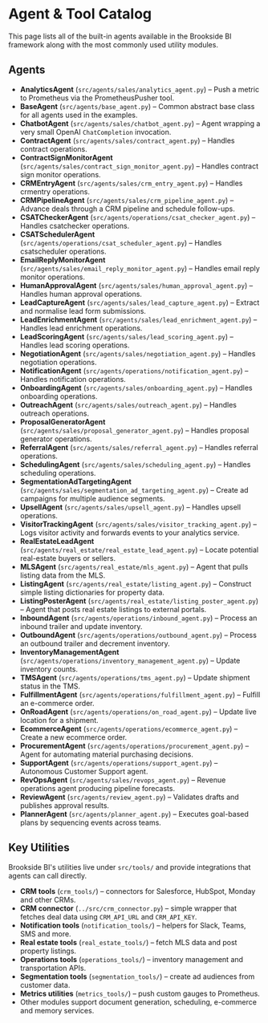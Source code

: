 # Agent & Tool Catalog

This page lists all of the built-in agents available in the Brookside BI framework along with the most commonly used utility modules.

## Agents

* **AnalyticsAgent** (`src/agents/sales/analytics_agent.py`) – Push a metric to Prometheus via the PrometheusPusher tool.
* **BaseAgent** (`src/agents/base_agent.py`) – Common abstract base class for all agents used in the examples.
* **ChatbotAgent** (`src/agents/sales/chatbot_agent.py`) – Agent wrapping a very small OpenAI `ChatCompletion` invocation.
* **ContractAgent** (`src/agents/sales/contract_agent.py`) – Handles contract operations.
* **ContractSignMonitorAgent** (`src/agents/sales/contract_sign_monitor_agent.py`) – Handles contract sign monitor operations.
* **CRMEntryAgent** (`src/agents/sales/crm_entry_agent.py`) – Handles crmentry operations.
* **CRMPipelineAgent** (`src/agents/sales/crm_pipeline_agent.py`) – Advance deals through a CRM pipeline and schedule follow-ups.
* **CSATCheckerAgent** (`src/agents/operations/csat_checker_agent.py`) – Handles csatchecker operations.
* **CSATSchedulerAgent** (`src/agents/operations/csat_scheduler_agent.py`) – Handles csatscheduler operations.
* **EmailReplyMonitorAgent** (`src/agents/sales/email_reply_monitor_agent.py`) – Handles email reply monitor operations.
* **HumanApprovalAgent** (`src/agents/sales/human_approval_agent.py`) – Handles human approval operations.
* **LeadCaptureAgent** (`src/agents/sales/lead_capture_agent.py`) – Extract and normalise lead form submissions.
* **LeadEnrichmentAgent** (`src/agents/sales/lead_enrichment_agent.py`) – Handles lead enrichment operations.
* **LeadScoringAgent** (`src/agents/sales/lead_scoring_agent.py`) – Handles lead scoring operations.
* **NegotiationAgent** (`src/agents/sales/negotiation_agent.py`) – Handles negotiation operations.
* **NotificationAgent** (`src/agents/operations/notification_agent.py`) – Handles notification operations.
* **OnboardingAgent** (`src/agents/sales/onboarding_agent.py`) – Handles onboarding operations.
* **OutreachAgent** (`src/agents/sales/outreach_agent.py`) – Handles outreach operations.
* **ProposalGeneratorAgent** (`src/agents/sales/proposal_generator_agent.py`) – Handles proposal generator operations.
* **ReferralAgent** (`src/agents/sales/referral_agent.py`) – Handles referral operations.
* **SchedulingAgent** (`src/agents/sales/scheduling_agent.py`) – Handles scheduling operations.
* **SegmentationAdTargetingAgent** (`src/agents/sales/segmentation_ad_targeting_agent.py`) – Create ad campaigns for multiple audience segments.
* **UpsellAgent** (`src/agents/sales/upsell_agent.py`) – Handles upsell operations.
* **VisitorTrackingAgent** (`src/agents/sales/visitor_tracking_agent.py`) – Logs visitor activity and forwards events to your analytics service.
* **RealEstateLeadAgent** (`src/agents/real_estate/real_estate_lead_agent.py`) – Locate potential real-estate buyers or sellers.
* **MLSAgent** (`src/agents/real_estate/mls_agent.py`) – Agent that pulls listing data from the MLS.
* **ListingAgent** (`src/agents/real_estate/listing_agent.py`) – Construct simple listing dictionaries for property data.
* **ListingPosterAgent** (`src/agents/real_estate/listing_poster_agent.py`) – Agent that posts real estate listings to external portals.
* **InboundAgent** (`src/agents/operations/inbound_agent.py`) – Process an inbound trailer and update inventory.
* **OutboundAgent** (`src/agents/operations/outbound_agent.py`) – Process an outbound trailer and decrement inventory.
* **InventoryManagementAgent** (`src/agents/operations/inventory_management_agent.py`) – Update inventory counts.
* **TMSAgent** (`src/agents/operations/tms_agent.py`) – Update shipment status in the TMS.
* **FulfillmentAgent** (`src/agents/operations/fulfillment_agent.py`) – Fulfill an e-commerce order.
* **OnRoadAgent** (`src/agents/operations/on_road_agent.py`) – Update live location for a shipment.
* **EcommerceAgent** (`src/agents/operations/ecommerce_agent.py`) – Create a new ecommerce order.
* **ProcurementAgent** (`src/agents/operations/procurement_agent.py`) – Agent for automating material purchasing decisions.
* **SupportAgent** (`src/agents/operations/support_agent.py`) – Autonomous Customer Support agent.
* **RevOpsAgent** (`src/agents/sales/revops_agent.py`) – Revenue operations agent producing pipeline forecasts.
* **ReviewAgent** (`src/agents/review_agent.py`) – Validates drafts and publishes approval results.
* **PlannerAgent** (`src/agents/planner_agent.py`) – Executes goal-based plans by sequencing events across teams.

## Key Utilities

Brookside BI's utilities live under `src/tools/` and provide integrations that agents can call directly.

- **CRM tools** (`crm_tools/`) – connectors for Salesforce, HubSpot, Monday and other CRMs.
- **CRM connector** (`../src/crm_connector.py`) – simple wrapper that fetches deal data using `CRM_API_URL` and `CRM_API_KEY`.
- **Notification tools** (`notification_tools/`) – helpers for Slack, Teams, SMS and more.
- **Real estate tools** (`real_estate_tools/`) – fetch MLS data and post property listings.
- **Operations tools** (`operations_tools/`) – inventory management and transportation APIs.
- **Segmentation tools** (`segmentation_tools/`) – create ad audiences from customer data.
- **Metrics utilities** (`metrics_tools/`) – push custom gauges to Prometheus.
- Other modules support document generation, scheduling, e-commerce and memory services.
